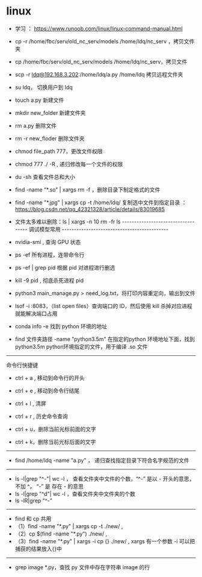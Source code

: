 # linux

* 学习 ： https://www.runoob.com/linux/linux-command-manual.html

* cp -r /home/fbc/serv/old_nc_serv/models  /home/ldq/nc_serv ，拷贝文件夹
* cp  /home/fbc/serv/old_nc_serv/models  /home/ldq/nc_serv，拷贝文件
* scp -r ldq@192.168.3.202:/home/ldq/a.py   /home/ldq  拷贝远程文件夹
* su ldq， 切换用户到 ldq
* touch a.py 新建文件
* mkdir new_folder 新建文件夹
* rm a.py 删除文件
* rm -r new_floder 删除文件夹
* chmod file_path 777，更改文件权限
* chmod  777 ./ -R , 递归修改每一个文件的权限
* du -sh 查看文件总和大小

* find  -name “*.so” | xargs rm -f ，删除目录下制定格式的文件
* find -name "*.jpg" | xargs cp -t /home/ldq/ 复制选中文件到指定目录 ：https://blog.csdn.net/qq_42321328/article/details/83019685

* 文件太多难以删除：ls | xargs -n 10 rm -fr ls
----------------------------------- 调试模型常用 --------------------------------------------
* nvidia-smi , 查询 GPU 状态
* ps -ef 所有进程，连带命令行
* ps -ef | grep pid 根据 pid 对进程进行删选
* kill -9 pid , 彻底杀死进程 pid
* python3 main_manage.py > need_log.txt，将打印内容重定向，输出到文件
* lsof -i :8083，（list open files）查询端口的 ID，然后使用 kill 杀掉对应进程就能解决端口占用
* conda info -e 找到 python 环境的地址
* find 文件夹路径 -name "python3.5m" 在指定的python 环境地址下面，找到 python3.5m python环境指定的文件，用于编译 .so 文件
----------------------------------------------------------------------------------------------
命令行快捷键

* ctrl + a , 移动到命令行的开头
* ctrl + e , 移动到命令行结尾

* ctrl + l , 清屏
* ctrl + r , 历史命令查询 
 
* ctrl + u，删除当前光标前面的文字
* ctrl + k，删除当前光标后面的文字

----------------------------------------------------------------------------------------------
* find /home/ldq  -name "a.py" ， 递归查找指定目录下符合名字规范的文件
----------------------------------------------------------------------------------------------
* ls -l|grep "^-"| wc -l ， 查看文件夹中文件的个数，“^-” 是以 - 开头的意思，不加 ^， “-”  是 存在 - 的意思
* ls -l|grep "^d"| wc -l ，查看文件夹中文件夹的个数
* ls -lR|grep "^-" 
----------------------------------------------------------------------------------------------
* find 和 cp 共用
* （1）find -name "*.py" | xargs cp -t ./new/     ,  
* （2）cp $(find -name "*.py") ./new/                ,  
* （3）find -name "*.py" | xargs -i cp {} ./new/  , xargs 有一个参数 -i 可以把捕获的结果放入{}中
----------------------------------------------------------------------------------------------

* grep image *.py，查找 py 文件中存在字符串 image 的行
